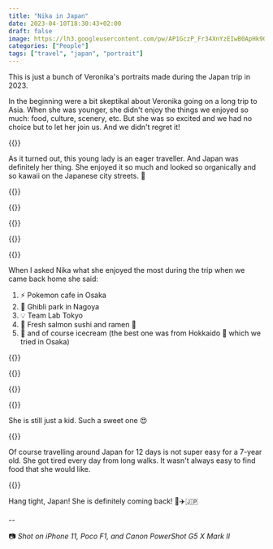 ```yaml
---
title: "Nika in Japan"
date: 2023-04-10T18:30:43+02:00
draft: false
image: https://lh3.googleusercontent.com/pw/AP1GczP_Fr34XnYzEIwB0ApHk9G3tTFyWrFlteE8dpN27AT9BXe3ODBVf7-tmDCLeE_H7pkY1GLNPfG4VUTAuVBtWDr5yqA9hVLSOkIQOu5d__C3zblmZMSCEArop2OqKdW8DynZeTb3EUs6YzjY2JLJrLaAHQ=w2048-h1366-s
categories: ["People"]
tags: ["travel", "japan", "portrait"]
---
```


This is just a bunch of Veronika's portraits made during the Japan trip in 2023.

In the beginning were a bit skeptikal about Veronika going on a long trip to Asia. When she was younger, she didn't enjoy the things we enjoyed so much: food, culture, scenery, etc. But she was so excited and we had no choice but to let her join us. And we didn't regret it!

{{<photo caption="Ready, set, go! At the Akihabara train station in front of Yodobashi center" src="https://lh3.googleusercontent.com/pw/AP1GczP7WVJYpmlHi_eY2x5JES6rfmbUIxfwR02Bmm4E4Ac5U1K_dNDyJcs_evF9hbuXamhFiEm8sXRFhRyzterHBmDDcAo1kCzXQkqPpo6jYufa0PewG3l9D6GcR_SVBnshtCFDRmS4RA3Eloy_t4ZZZL5iVg=w2786-h3715-no" thumb="https://lh3.googleusercontent.com/pw/AP1GczP7WVJYpmlHi_eY2x5JES6rfmbUIxfwR02Bmm4E4Ac5U1K_dNDyJcs_evF9hbuXamhFiEm8sXRFhRyzterHBmDDcAo1kCzXQkqPpo6jYufa0PewG3l9D6GcR_SVBnshtCFDRmS4RA3Eloy_t4ZZZL5iVg=w1680-h2240-s" width="840" height="1120" src-width="2786" src-height="3715" >}}

As it turned out, this young lady is an eager traveller. And Japan was definitely her thing. She enjoyed it so much and looked so organically and so kawaii on the Japanese city streets. 🤩

{{<gallery height="320">}}

{{<photo caption="All cool kids need some icecream. At Kawaguchiko lake in Fujikawaguchiko ⛴️ 🗻" src="https://lh3.googleusercontent.com/pw/AP1GczPDq1zhSkg9reohMHf-Z3cUSjg6BEqlPvE8LHoFl2NL-k6KiTDGbY9HpY-1cfBivlS7ZaOEC7vHVwjsrhEuZsQNIelZGURkqgI4WpU-VRfMzBe-tqXpkM32-ezqd9vlupRUFUlRavNPhsHsdXN_KCrRVQ=w3648-h5472-no" thumb="https://lh3.googleusercontent.com/pw/AP1GczPDq1zhSkg9reohMHf-Z3cUSjg6BEqlPvE8LHoFl2NL-k6KiTDGbY9HpY-1cfBivlS7ZaOEC7vHVwjsrhEuZsQNIelZGURkqgI4WpU-VRfMzBe-tqXpkM32-ezqd9vlupRUFUlRavNPhsHsdXN_KCrRVQ=w480-h720-s" width="160" height="240" src-width="3648" src-height="5472" >}}

{{<photo caption="Walking down the Tokyo streets with her mom during the golden hour - golden moments." src="https://lh3.googleusercontent.com/pw/AP1GczMEt4rjNDGm47Nwn_3n-vB68-HgzNmTueImomWWwEIRpJ00AcjW30vfPbnQCgaK0CRo1SdvQOXmxFNzh3Z2LxCHq7x8mbNTqhnK_GVpF-z76g-J8qlPk0JFkfVp6Ng3JyTFCwRykUJDSzqmE47j6rTJ3g=w5472-h3648-no" thumb="https://lh3.googleusercontent.com/pw/AP1GczMEt4rjNDGm47Nwn_3n-vB68-HgzNmTueImomWWwEIRpJ00AcjW30vfPbnQCgaK0CRo1SdvQOXmxFNzh3Z2LxCHq7x8mbNTqhnK_GVpF-z76g-J8qlPk0JFkfVp6Ng3JyTFCwRykUJDSzqmE47j6rTJ3g=w1080-h720-s" width="360" height="240" src-width="5472" src-height="3648" >}}

{{<photo caption="Photo - Portrait - Apr 4, 2023, 12:35:06 PM" src="https://lh3.googleusercontent.com/pw/AP1GczPB5uR6ulI5qDG9YZV62vRCnoQOxbx_nyGL1G9EtSOa0rFmmfI2gJ6j-QF4NuD7M6hjfqtsfS5bZZTCTJ1C12deU6kldk_P3DN3tZKJneGERnjw9N86ZvX8VhcQp6Qy5A4xv_btEN3pXgX5rYzzFoh2jA=w3648-h5472-no" thumb="https://lh3.googleusercontent.com/pw/AP1GczPB5uR6ulI5qDG9YZV62vRCnoQOxbx_nyGL1G9EtSOa0rFmmfI2gJ6j-QF4NuD7M6hjfqtsfS5bZZTCTJ1C12deU6kldk_P3DN3tZKJneGERnjw9N86ZvX8VhcQp6Qy5A4xv_btEN3pXgX5rYzzFoh2jA=w480-h720-s" width="160" height="240" src-width="3648" src-height="5472" >}}

{{</gallery>}}

When I asked Nika what she enjoyed the most during the trip when we came back home she said:

1. ⚡️ Pokemon cafe in Osaka
2. 👻 Ghibli park in Nagoya
3. 💡 Team Lab Tokyo
4. 🍣 Fresh salmon sushi and ramen 🍜
5. 🍦 and of course icecream (the best one was from Hokkaido 🐄 which we tried in Osaka)

{{<gallery height="460">}}

{{<photo caption="A child doing that children do. At the end of a busy day" src="https://lh3.googleusercontent.com/pw/AP1GczPNE9wxxZAkFkzEMJ8tjNfO12nWNYORK9zuqcjISXwHpForBM4KuNwr3MvUt9xL61v-2_ubsRGcXmcd9v51bQs8oR0Dcc8T78kQ0_LKQz20iqA3RCFerqHQY9xOCUuFf-DWYwY5BHAm5izXQSQPZ-otHQ=w4032-h3024-no" thumb="https://lh3.googleusercontent.com/pw/AP1GczPNE9wxxZAkFkzEMJ8tjNfO12nWNYORK9zuqcjISXwHpForBM4KuNwr3MvUt9xL61v-2_ubsRGcXmcd9v51bQs8oR0Dcc8T78kQ0_LKQz20iqA3RCFerqHQY9xOCUuFf-DWYwY5BHAm5izXQSQPZ-otHQ=w1680-h1260-s" width="840" height="630" src-width="4032" src-height="3024" >}}

{{<photo caption="A kawaii princess at Osaka subway station" src="https://lh3.googleusercontent.com/pw/AP1GczPlbJhj5Gvz2bsN0yPlAiyb9Azuhs_b-wEUt0zd6POIDTjoV9GTUG1SKpuOUkzK3XJZzy2fiEFmhMdWeTlgsOkSiZkpuV3Hyb7-VZGj93CgLRfr8k6YjRhGIXw_hSrP5spbxQVqLlfFXBT3Yk4sEYZxXw=w2830-h3773-no" thumb="https://lh3.googleusercontent.com/pw/AP1GczPlbJhj5Gvz2bsN0yPlAiyb9Azuhs_b-wEUt0zd6POIDTjoV9GTUG1SKpuOUkzK3XJZzy2fiEFmhMdWeTlgsOkSiZkpuV3Hyb7-VZGj93CgLRfr8k6YjRhGIXw_hSrP5spbxQVqLlfFXBT3Yk4sEYZxXw=w1680-h2240-s" width="840" height="1120" src-width="2830" src-height="3773" >}}

{{</gallery>}}

She is still just a kid. Such a sweet one 😍

{{<photo caption="Tired of walking around coloured lights pointing at sakura trees in Senjuku Goen park" src="https://lh3.googleusercontent.com/pw/AP1GczNp6pauiXxMGEtHVQYRk1_09qrS9w7I4NOJZ4WfyaR5_eDOt87Gv1xyjOTADIYnpAXEn6M6fauIuThGnQRI6--CyW1ifHuFNXNKyWMicVzZCeGkpDxtgoM4Es2hglwQNuSP1i0WWIj2Pe3WsLy0m2muCw=w5472-h3648-no" thumb="https://lh3.googleusercontent.com/pw/AP1GczNp6pauiXxMGEtHVQYRk1_09qrS9w7I4NOJZ4WfyaR5_eDOt87Gv1xyjOTADIYnpAXEn6M6fauIuThGnQRI6--CyW1ifHuFNXNKyWMicVzZCeGkpDxtgoM4Es2hglwQNuSP1i0WWIj2Pe3WsLy0m2muCw=w1680-h1120-s" width="840" height="560" src-width="5472" src-height="3648" >}}

Of course travelling around Japan for 12 days is not super easy for a 7-year old. She got tired every day from long walks. It wasn't always easy to find food that she would like.

{{<photo caption="A small jinja next to a playground in Tokyo" src="https://lh3.googleusercontent.com/pw/AP1GczPIkIiNlWZeJXsrB_tSGeTiKaPN5KxF73BiUajh5dPc_GHS1Z6kUuezLBthd7Jn48FRf2I1WRLlklDPwYBfLEbRgmCXhXg2nQVxJa7c-jGzW9fcOpPMAgIRIskFr7wEjaF_NZbd4k57PLVbgK1ve4BwpA=w3024-h4032-no" thumb="https://lh3.googleusercontent.com/pw/AP1GczPIkIiNlWZeJXsrB_tSGeTiKaPN5KxF73BiUajh5dPc_GHS1Z6kUuezLBthd7Jn48FRf2I1WRLlklDPwYBfLEbRgmCXhXg2nQVxJa7c-jGzW9fcOpPMAgIRIskFr7wEjaF_NZbd4k57PLVbgK1ve4BwpA=w1680-h2240-s" width="840" height="1120" src-width="3024" src-height="4032" >}}

Hang tight, Japan! She is definitely coming back! 🧳✈️🇯🇵

--

📷 _Shot on iPhone 11, Poco F1, and Canon PowerShot G5 X Mark II_